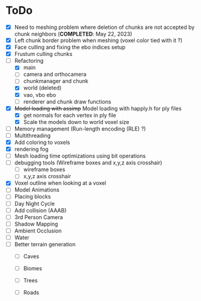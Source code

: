 # ToDo 
- [X] Need to meshing problem where deletion of chunks are not accepted by chunk neighbors (**COMPLETED**: May 22, 2023)
- [X] Left chunk border problem when meshing (voxel color tied with it ?)
- [X] Face culling and fixing the ebo indices setup  
- [X] Frustum culling chunks 
- [ ] Refactoring 
  - [X] main
  - [ ] camera and orthocamera 
  - [ ] chunkmanager and chunk
  - [X] world (deleted) 
  - [X] vao, vbo ebo
  - [ ] renderer and chunk draw functions 
- [X] ~~Model loading with assimp~~ Model loading with happly.h for ply files  
  - [X] get normals for each vertex in ply file  
  - [X] Scale the models down to world voxel size   
- [ ] Memory management (Run-length encoding (RLE) ?) 
- [ ] Multithreading
- [X] Add coloring to voxels 
- [X] rendering fog
- [ ] Mesh loading time optimizations using bit operations 
- [ ] debugging tools (Wireframe boxes and x,y,z axis crosshair)
  - [ ] wireframe boxes 
  - [ ] x,y,z axis crosshair 
- [X] Voxel outline when looking at a voxel 
- [ ] Model Animations  
- [ ] Placing blocks 
- [ ] Day Night Cycle 
- [ ] Add collision (AAAB)
- [ ] 3rd Person Camera 
- [ ] Shadow Mapping 
- [ ] Ambient Occlusion
- [ ] Water 
- [ ] Better terrain generation 
  - [ ] Caves
  - [ ] Biomes
  - [ ] Trees
  - [ ] Roads 
   





